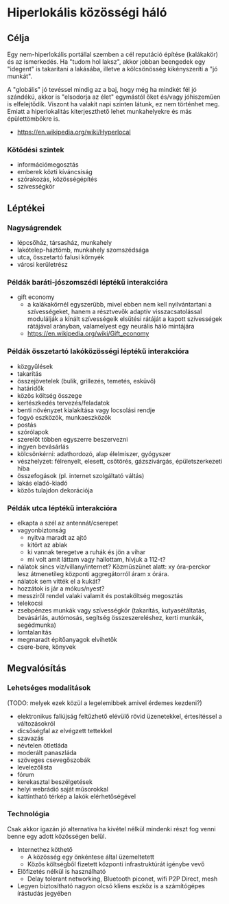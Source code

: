 # Hiperlokális közösségi háló

## Célja

Egy nem-hiperlokális portállal szemben a cél reputáció építése (kalákakör) és az ismerkedés. Ha "tudom hol laksz", akkor jobban beengedek egy "idegent" is takarítani a lakásába, illetve a kölcsönösség kikényszeríti a "jó munkát".

A "globális" jó tevéssel mindig az a baj, hogy még ha mindkét fél jó szándékú, akkor is "elsodorja az élet" egymástól őket és/vagy jóhiszeműen is elfelejtődik. Viszont ha valakit napi szinten látunk, ez nem történhet meg. Emiatt a hiperlokalitás kiterjeszthető lehet munkahelyekre és más épülettömbökre is.

* https://en.wikipedia.org/wiki/Hyperlocal

### Kötődési szintek

* információmegosztás
* emberek közti kíváncsiság
* szórakozás, közösségépítés
* szívességkör

## Léptékei

### Nagyságrendek

* lépcsőház, társasház, munkahely
* lakótelep-háztömb, munkahely szomszédsága
* utca, összetartó falusi környék
* városi kerületrész

### Példák baráti-jószomszédi léptékű interakcióra

* gift economy
  * a kalákakörnél egyszerűbb, mivel ebben nem kell nyilvántartani a szívességeket, hanem a résztvevők adaptív visszacsatolással modulálják a kínált szívességeik elsütési rátáját a kapott szívességek rátájával arányban, valamelyest egy neurális háló mintájára
  * https://en.wikipedia.org/wiki/Gift_economy

### Példák összetartó lakóközösségi léptékű interakcióra

* közgyűlések
* takarítás
* összejövetelek (bulik, grillezés, temetés, esküvő)
* határidők
* közös költség összege
* kertészkedés tervezés/feladatok
* benti növényzet kialakítása vagy locsolási rendje
* fogyó eszközök, munkaeszközök
* postás
* szórólapok
* szerelőt többen egyszerre beszervezni
* ingyen bevásárlás
* kölcsönkérni: adathordozó, alap élelmiszer, gyógyszer
* vészhelyzet: félrenyelt, elesett, csőtörés, gázszivárgás, épületszerkezeti hiba
* összefogások (pl. internet szolgáltató váltás)
* lakás eladó-kiadó
* közös tulajdon dekorációja

### Példák utca léptékű interakcióra

* elkapta a szél az antennát/cserepet
* vagyonbiztonság
  * nyitva maradt az ajtó
  * kitört az ablak
  * ki vannak teregetve a ruhák és jön a vihar
  * mi volt amit láttam vagy hallottam, hívjuk a 112-t?
* nálatok sincs víz/villany/internet? Közműszünet alatt: xy óra-perckor lesz átmenetileg központi aggregátorról áram x órára.
* nálatok sem vitték el a kukát?
* hozzátok is jár a mókus/nyest?
* messziről rendel valaki valamit és postaköltség megosztás
* telekocsi
* zsebpénzes munkák vagy szívességkör (takarítás, kutyasétáltatás, bevásárlás, autómosás, segítség összeszereléshez, kerti munkák, segédmunka)
* lomtalanítás
* megmaradt építőanyagok elvihetők
* csere-bere, könyvek

## Megvalósítás

### Lehetséges modalitások

(TODO: melyek ezek közül a legelemibbek amivel érdemes kezdeni?)

* elektronikus faliújság feltűzhető elévülő rövid üzenetekkel, értesítéssel a változásokról
* dicsőségfal az elvégzett tettekkel
* szavazás
* névtelen ötletláda
* moderált panaszláda
* szöveges csevegőszobák
* levelezőlista
* fórum
* kerekasztal beszélgetések
* helyi webrádió saját műsorokkal
* kattintható térkép a lakók elérhetőségével

### Technológia

Csak akkor igazán jó alternatíva ha kivétel nélkül mindenki részt fog venni benne egy adott közösségen belül.

* Internethez köthető
  * A közösség egy önkéntese által üzemeltetett
  * Közös költségből fizetett központi infrastruktúrát igénybe vevő
* Előfizetés nélkül is használható
  * Delay tolerant networking, Bluetooth piconet, wifi P2P Direct, mesh
* Legyen biztosítható nagyon olcsó kliens eszköz is a számítógépes írástudás jegyében
